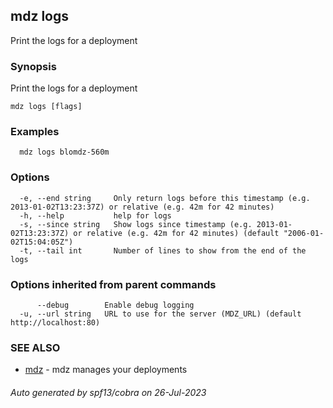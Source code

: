 ## mdz logs

Print the logs for a deployment

### Synopsis

Print the logs for a deployment

```
mdz logs [flags]
```

### Examples

```
  mdz logs blomdz-560m
```

### Options

```
  -e, --end string     Only return logs before this timestamp (e.g. 2013-01-02T13:23:37Z) or relative (e.g. 42m for 42 minutes)
  -h, --help           help for logs
  -s, --since string   Show logs since timestamp (e.g. 2013-01-02T13:23:37Z) or relative (e.g. 42m for 42 minutes) (default "2006-01-02T15:04:05Z")
  -t, --tail int       Number of lines to show from the end of the logs
```

### Options inherited from parent commands

```
      --debug        Enable debug logging
  -u, --url string   URL to use for the server (MDZ_URL) (default http://localhost:80)
```

### SEE ALSO

* [mdz](mdz.md)	 - mdz manages your deployments

###### Auto generated by spf13/cobra on 26-Jul-2023
